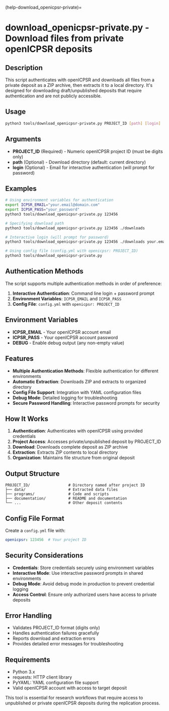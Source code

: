 (help-download_openicpsr-private)=
# download_openicpsr-private.py - Download files from private openICPSR deposits

## Description

This script authenticates with openICPSR and downloads all files from a private deposit as a ZIP archive, then extracts it to a local directory. It's designed for downloading draft/unpublished deposits that require authentication and are not publicly accessible.

## Usage

```bash
python3 tools/download_openicpsr-private.py PROJECT_ID [path] [login]
```

## Arguments

- **PROJECT_ID** (Required) - Numeric openICPSR project ID (must be digits only)
- **path** (Optional) - Download directory (default: current directory)
- **login** (Optional) - Email for interactive authentication (will prompt for password)

## Examples

```bash
# Using environment variables for authentication
export ICPSR_EMAIL="your.email@domain.com"
export ICPSR_PASS="your_password"
python3 tools/download_openicpsr-private.py 123456

# Specifying download path
python3 tools/download_openicpsr-private.py 123456 ./downloads

# Interactive login (will prompt for password)
python3 tools/download_openicpsr-private.py 123456 ./downloads your.email@domain.com

# Using config file (config.yml with openicpsr: PROJECT_ID)
python3 tools/download_openicpsr-private.py
```

## Authentication Methods

The script supports multiple authentication methods in order of preference:

1. **Interactive Authentication**: Command line login + password prompt
2. **Environment Variables**: `ICPSR_EMAIL` and `ICPSR_PASS`
3. **Config File**: `config.yml` with `openicpsr: PROJECT_ID`

## Environment Variables

- **ICPSR_EMAIL** - Your openICPSR account email
- **ICPSR_PASS** - Your openICPSR account password
- **DEBUG** - Enable debug output (any non-empty value)

## Features

- **Multiple Authentication Methods**: Flexible authentication for different environments
- **Automatic Extraction**: Downloads ZIP and extracts to organized directory
- **Config File Support**: Integration with YAML configuration files
- **Debug Mode**: Detailed logging for troubleshooting
- **Secure Password Handling**: Interactive password prompts for security

## How It Works

1. **Authentication**: Authenticates with openICPSR using provided credentials
2. **Project Access**: Accesses private/unpublished deposit by PROJECT_ID
3. **Download**: Downloads complete deposit as ZIP archive
4. **Extraction**: Extracts ZIP contents to local directory
5. **Organization**: Maintains file structure from original deposit

## Output Structure

```
PROJECT_ID/                 # Directory named after project ID
├── data/                   # Extracted data files
├── programs/               # Code and scripts
├── documentation/          # README and documentation
└── ...                     # Other deposit contents
```

## Config File Format

Create a `config.yml` file with:
```yaml
openicpsr: 123456  # Your project ID
```

## Security Considerations

- **Credentials**: Store credentials securely using environment variables
- **Interactive Mode**: Use interactive password prompts in shared environments
- **Debug Mode**: Avoid debug mode in production to prevent credential logging
- **Access Control**: Ensure only authorized users have access to private deposits

## Error Handling

- Validates PROJECT_ID format (digits only)
- Handles authentication failures gracefully
- Reports download and extraction errors
- Provides detailed error messages for troubleshooting

## Requirements

- Python 3.x
- requests: HTTP client library
- PyYAML: YAML configuration file support
- Valid openICPSR account with access to target deposit

This tool is essential for research workflows that require access to unpublished or private openICPSR deposits during the replication process.